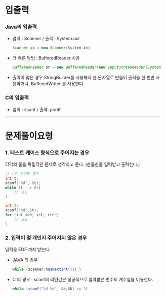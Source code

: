 # 입출력
### Java의 입출력

- 압력 : Scanner / 출력 : System.out

    ```java
    Scanner sc = new Scanner(System.in);
    ```

- 더 빠른 방법 : BufferedReader 사용

    ```java
    BufferedReader br = new BufferedReader(new InputStreamReader(System.in));
    ```

- 출력이 많은 경우 StringBuilder를 사용해서 한 문자열로 만들어 출력을 한 번만 사용하거나,  BufferedWriter 를 사용한다.

### C의 입출력

- 입력 : scanf / 출력: printf
---
# 문제풀이요령
### 1. 테스트 케이스 형식으로 주어지는 경우

각각의 줄을 독립적인 문제로 생각하고 푼다. (한줄한줄 입력받고 출력한다.)

```c
// t로 주어진 경우
int t;
scanf("%d", &t);
while (t-- > 0){
	// 코드
}
```

```c
int t;
scanf("%d",&t);
for (int i=0; i<t; i++){
	// 코드
}
```

### 2. 입력이 몇 개인지 주어지지 않은 경우

입력을 EOF 까지 받는다.

- JAVA 의 경우

    ```java
    while (scanner.hasNextInt()){ }
    ```

- C 의 경우 : scanf의 리턴값은 성공적으로 입력받은 변수의 개수임을 이용한다.

    ```java
    while (scanf("%d %d", &a,&b) == 2)
    ```
